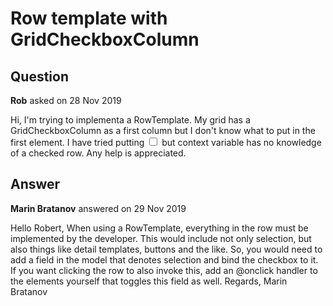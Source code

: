 # Row template with GridCheckboxColumn

## Question

**Rob** asked on 28 Nov 2019

Hi, I'm trying to implementa a RowTemplate. My grid has a GridCheckboxColumn as a first column but I don't know what to put in the first <td> element. I have tried putting <input type="checkbox" /> but context variable has no knowledge of a checked row. Any help is appreciated.

## Answer

**Marin Bratanov** answered on 29 Nov 2019

Hello Robert, When using a RowTemplate, everything in the row must be implemented by the developer. This would include not only selection, but also things like detail templates, buttons and the like. So, you would need to add a field in the model that denotes selection and bind the checkbox to it. If you want clicking the row to also invoke this, add an @onclick handler to the elements yourself that toggles this field as well. Regards, Marin Bratanov
